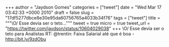 
+++
author = "Jaydson Gomes"
categories = ["tweet"]
date = "Wed Mar 17 03:42:33 +0000 2010"
draft = false
slug = "17df5277dbce8e30e95da60756765a4033b34f76"
tags = ["tweet"]
title = """&#92;O/ Esse devia ser o teto..."""
tweet = true
micro = true
tweet_url = "https://twitter.com/jaydson/status/10604029038"
+++
\O/ Esse devia ser o teto para Analistas RT: @trentin: Faixa Salarial até que é boa - http://bit.ly/9zdObu
